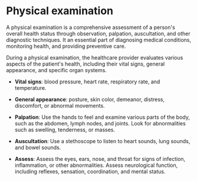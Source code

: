 # Physical examination

A physical examination is a comprehensive assessment of a person's overall health status through observation, palpation, auscultation, and other diagnostic techniques. It an essential part of diagnosing medical conditions, monitoring health, and providing preventive care.

During a physical examination, the healthcare provider evaluates various aspects of the patient's health, including their vital signs, general appearance, and specific organ systems.

* **Vital signs**: blood pressure, heart rate, respiratory rate, and temperature.

* **General appearance**: posture, skin color, demeanor, distress, discomfort, or abnormal movements.

* **Palpation**: Use the hands to feel and examine various parts of the body, such as the abdomen, lymph nodes, and joints. Look for abnormalities such as swelling, tenderness, or masses.

* **Auscultation**: Use a stethoscope to listen to heart sounds, lung sounds, and bowel sounds.

* **Assess**: Assess the eyes, ears, nose, and throat for signs of infection, inflammation, or other abnormalities. Assess neurological function, including reflexes, sensation, coordination, and mental status.

